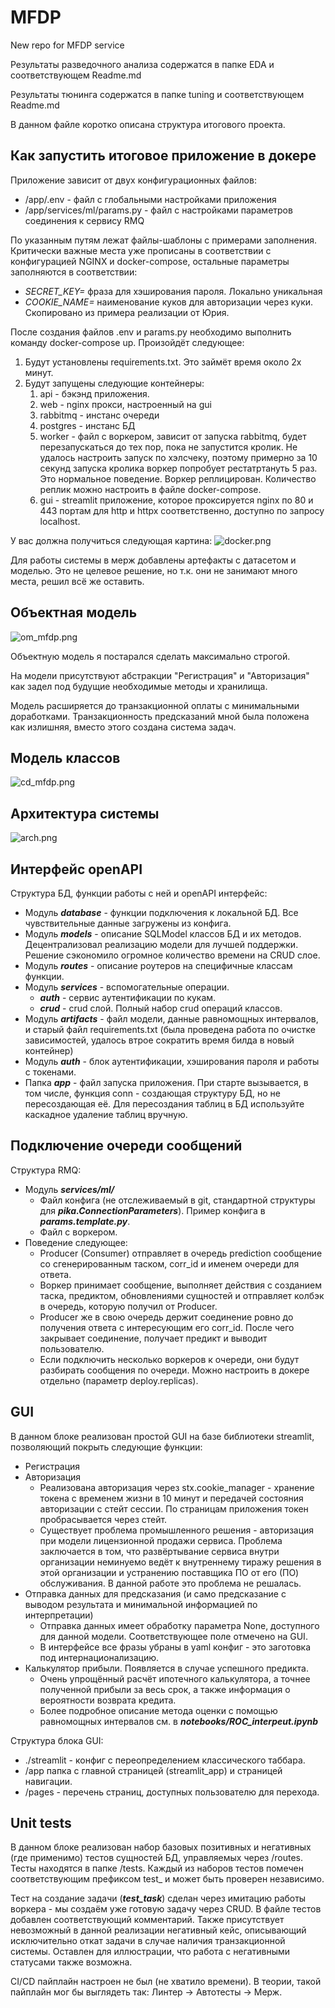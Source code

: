 # MFDP
New repo for MFDP service

Результаты разведочного анализа содержатся в папке EDA и соответствующем Readme.md

Результаты тюнинга содержатся в папке tuning и соответствующем Readme.md

В данном файле коротко описана структура итогового проекта.

## Как запустить итоговое приложение в докере
Приложение зависит от двух конфигурационных файлов:
* /app/.env - файл с глобальными настройками приложения
* /app/services/ml/params.py - файл с настройками параметров соединения к сервису RMQ

По указанным путям лежат файлы-шаблоны с примерами заполнения. Критически важные места уже прописаны в соответствии с конфигурацией NGINX и docker-compose, остальные параметры заполняются в соответствии:
* _SECRET_KEY=_ фраза для хэширования пароля. Локально уникальная
* _COOKIE_NAME=_ наименование куков для авторизации через куки. Скопировано из примера реализации от Юрия.

После создания файлов .env и params.py необходимо выполнить команду docker-compose up. Произойдёт следующее:
1. Будут установлены requirements.txt. Это займёт время около 2х минут.
2. Будут запущены следующие контейнеры:
   1. api - бэкэнд приложения.
   2. web - nginx прокси, настроенный на gui
   3. rabbitmq - инстанс очереди
   4. postgres - инстанс БД
   5. worker - файл с воркером, зависит от запуска rabbitmq, будет перезапускаться до тех пор, пока не запустится кролик. Не удалось настроить запуск по хэлсчеку, поэтому примерно за 10 секунд запуска кролика воркер попробует рестатртануть 5 раз. Это нормальное поведение. Воркер реплицирован. Количество реплик можно настроить в файле docker-compose.
   6. gui - streamlit приложение, которое проксируется nginx по 80 и 443 портам для http и httpx соответственно, доступно по запросу localhost.

У вас должна получиться следующая картина:
![docker.png](images%2Fdocker.png)

Для работы системы в мерж добавлены артефакты с датасетом и моделью. Это не целевое решение, но т.к. они не занимают много места, решил всё же оставить.


## Объектная модель

![om_mfdp.png](images%2Fom_mfdp.png)

Объектную модель я постарался сделать максимально строгой. 

На модели присутствуют абстракции "Регистрация" и "Авторизация" как задел под будущие необходимые методы и хранилища.

Модель расширяется до транзакционной оплаты с минимальными доработками. Транзакционность предсказаний мной была положена как излишняя, вместо этого создана система задач.

## Модель классов
![cd_mfdp.png](images%2Fcd_mfdp.png)

## Архитектура системы
![arch.png](images%2Farch.png)

## Интерфейс openAPI

Структура БД, функции работы с ней и openAPI интерфейс:
* Модуль **_database_** - функции подключения к локальной БД. Все чувствительные данные загружены из конфига. 
* Модуль **_models_** - описание SQLModel классов БД и их методов. Децентрализовал реализацию модели для лучшей поддержки. Решение сэкономило огромное количество времени на CRUD слое.
* Модуль **_routes_** - описание роутеров на специфичные классам функции. 
* Модуль **_services_** - вспомогательные операции.
  * **_auth_** - сервис аутентификации по кукам.
  * **_crud_** - crud слой. Полный набор crud операций классов.
* Модуль **_artifacts_** - файл модели, данные равномощных интервалов, и старый файл requirements.txt (была проведена работа по очистке зависимостей, удалось втрое сократить время билда в новый контейнер)
* Модуль **_auth_** - блок аутентификации, хэширования пароля и работы с токенами.
* Папка **_app_** - файл запуска приложения. При старте вызывается, в том числе, функция conn - создающая структуру БД, но не пересоздающая её. Для пересоздания таблиц в БД используйте каскадное удаление таблиц вручную.

## Подключение очереди сообщений
Структура RMQ:
* Модуль **_services/ml/_**
  * Файл конфига (не отслеживаемый в git, стандартной структуры для **_pika.ConnectionParameters_**). Пример конфига в **_params.template.py_**.
  * Файл с воркером.
* Поведение следующее:
  * Producer (Consumer) отправляет в очередь prediction сообщение со сгенерированным таском, corr_id и именем очереди для ответа.
  * Воркер принимает сообщение, выполняет действия с созданием таска, предиктом, обновлениями сущностей и отправляет колбэк в очередь, которую получил от Producer.
  * Producer же в свою очередь держит соединение ровно до получения ответа с интересующим его corr_id. После чего закрывает соединение, получает предикт и выводит пользователю.
  * Если подключить несколько воркеров к очереди, они будут разбирать сообщения по очереди. Можно настроить в докере отдельно (параметр deploy.replicas).

## GUI
В данном блоке реализован простой GUI на базе библиотеки streamlit, позволяющий покрыть следующие функции:
* Регистрация
* Авторизация
  * Реализована авторизация через stx.cookie_manager - хранение токена с временем жизни в 10 минут и передачей состояния авторизации с стейт сессии. По страницам приложения токен пробрасывается через стейт.
  * Существует проблема промышленного решения - авторизация при модели лицензионной продажи сервиса. Проблема заключается в том, что развёртывание сервиса внутри организации неминуемо ведёт к внутреннему тиражу решения в этой организации и устранению поставщика ПО от его (ПО) обслуживания. В данной работе это проблема не решалась.
* Отправка данных для предсказания (и само предсказание с выводом результата и минимальной информацией по интерпретации)
  * Отправка данных имеет обработку параметра None, доступного для данной модели. Соответствующее поле отмечено на GUI.
  * В интерфейсе все фразы убраны в yaml конфиг - это заготовка под интернационализацию.
* Калькулятор прибыли. Появляется в случае успешного предикта.
  * Очень упрощённый расчёт ипотечного калькулятора, а точнее полученной прибыли за весь срок, а также информация о вероятности возврата кредита.
  * Более подробное описание метода оценки с помощью равномощных интервалов см. в **_notebooks/ROC_interpeut.ipynb_**

Структура блока GUI:
* ./streamlit - конфиг с переопределением классического таббара.
* /app папка с главной страницей (streamlit_app) и страницей навигации.
* /pages - перечень страниц, доступных пользователю для перехода.

## Unit tests
В данном блоке реализован набор базовых позитивных и негативных (где применимо) тестов сущностей БД, управляемых через /routes. Тесты находятся в папке /tests.
Каждый из наборов тестов помечен соответствующим префиксом test_ и может быть проверен независимо.

Тест на создание задачи (**_test_task_**) сделан через имитацию работы воркера - мы создаём уже готовую задачу через CRUD. В файле тестов добавлен соответствующий комментарий. Также присутствует невозможный в данной реализации негативный кейс, описывающий исключительно откат задачи в случае наличия транзакционной системы. Оставлен для иллюстрации, что работа с негативными статусами также возможна.

CI/CD пайплайн настроен не был (не хватило времени). В теории, такой пайплайн мог бы выглядеть так: Линтер -> Автотесты -> Мерж. 

